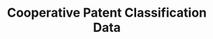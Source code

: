 ---
layout: default
bigquery: https://console.cloud.google.com/bigquery?p=patents-public-data&d=cpc&page=dataset
citation: '“Cooperative Patent Classification” by the EPO and USPTO, for public use. '
contributors: EPO, USPTO
cost: None
description: Cooperative Patent Classification Data contains the scheme and definitions
  of the Cooperative Patent Classification system for classifying patent documents.
  The CPC is the result of a partnership between the EPO and the USPTO in their joint
  effort to develop a common, internationally compatible classification system for
  technical documents, in particular patent publications, which will be used by both
  offices in the patent granting process
documentation: https://www.cooperativepatentclassification.org/cpcSchemeAndDefinitions
last_edit: Mon, 04 Apr 2022 19:07:06 GMT
location: https://www.cooperativepatentclassification.org/index
maintained_by: USPTO, EPO
schema_fields: '[''ipc_concordant'', ''titleFull'', ''informativeReferences'', ''title_part'',
  ''not_allocatable'', ''definition'', ''limitingReferences'', ''synonyms'', ''level'',
  ''children'', ''notAllocatable'', ''dateRevised'', ''titlePart'', ''applicationReferences'',
  ''title_full'', ''sizeCache'', ''application_references'', ''status'', ''symbol'',
  ''childGroups'', ''child_groups'', ''residual_references'', ''breakdownCode'', ''limiting_references'',
  ''additional_only'', ''ipcConcordant'', ''breakdown_code'', ''informative_references'',
  ''residualReferences'', ''parents'', ''date_revised'', ''glossary'']'
shortname: cooperative_patent_classification
tags:
- patents
- science
title: Cooperative Patent Classification Data
uuid: 984374a7-16e9-4b35-9445-458daceb01bf
---